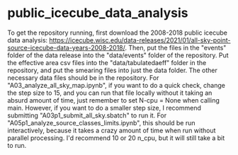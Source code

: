 # public_icecube_data_analysis
To get the repository running, first download the 2008-2018 public icecube data analysis: https://icecube.wisc.edu/data-releases/2021/01/all-sky-point-source-icecube-data-years-2008-2018/. 
Then, put the files in the "events" folder of the data release into the "data/events" folder of the repository. Put the effective area csv files into the "data/tabulatedaeff" folder in the repository, and put the smearing files  into just the data folder. The other necessary data files should be in the repository. 
For "A03_analyze_all_sky_map.ipynb", if you want to do a quick check, change the step size to 15, and you can run that file locally without it taking an absurd amount of time, just remember to set N-cpu = None when calling main. However, if you want to do a smaller step size, I recommend submitting "A03p1_submit_all_sky.sbatch" to run it. 
For "A05p1_analyze_source_classes_limits.ipynb", this should be run interactively, because it takes a crazy amount of time when run without parallel processing. I'd recommend 10 or 20 n_cpu, but it will still take a bit to run. 
